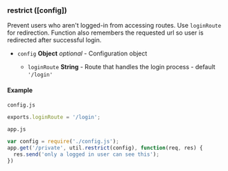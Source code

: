 
### restrict ([config])

Prevent users who aren't logged-in from accessing routes.
Use `loginRoute` for redirection. Function also remembers the requested url
so user is redirected after successful login.


- `config` **Object** *optional*  - Configuration object

  - `loginRoute` **String** - Route that handles the login process - default `'/login'`




#### Example


`config.js`
```javascript
exports.loginRoute = '/login';
```

`app.js`
```javascript
var config = require('./config.js');
app.get('/private', util.restrict(config), function(req, res) {
  res.send('only a logged in user can see this');
})
```

